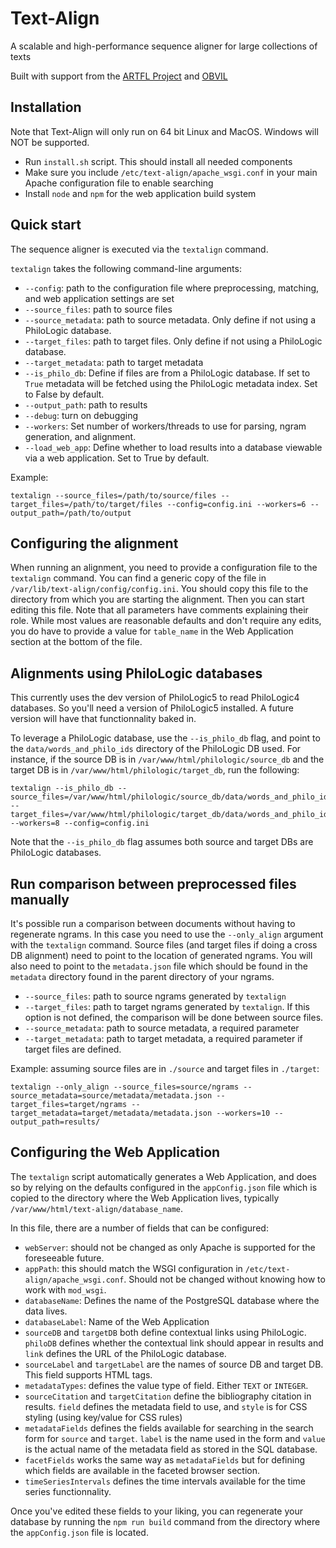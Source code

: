 # Text-Align #
A scalable and high-performance sequence aligner for large collections of texts

Built with support from the <a href="https://arfl-project.uchicago.edu">ARTFL Project</a> and <a href="http://obvil.sorbonne-universite.site/">OBVIL</a>


## Installation ##

Note that Text-Align will only run on 64 bit Linux and MacOS. Windows will NOT be supported.

- Run `install.sh` script. This should install all needed components
- Make sure you include `/etc/text-align/apache_wsgi.conf` in your main Apache configuration file to enable searching
- Install `node` and `npm` for the web application build system

## Quick start ##

The sequence aligner is executed via the `textalign` command.

`textalign` takes the following command-line arguments:

* `--config`: path to the configuration file where preprocessing, matching, and web application settings are set
* `--source_files`: path to source files
* `--source_metadata`: path to source metadata. Only define if not using a PhiloLogic database.
* `--target_files`: path to target files. Only define if not using a PhiloLogic database.
* `--target_metadata`: path to target metadata
* `--is_philo_db`: Define if files are from a PhiloLogic database. If set to `True` metadata will be fetched using the PhiloLogic metadata index. Set to False by default.
* `--output_path`: path to results
* `--debug`: turn on debugging
* `--workers`: Set number of workers/threads to use for parsing, ngram generation, and alignment.
* `--load_web_app`: Define whether to load results into a database viewable via a web application. Set to True by default.


Example:

```console
textalign --source_files=/path/to/source/files --target_files=/path/to/target/files --config=config.ini --workers=6 --output_path=/path/to/output
```

## Configuring the alignment ##
When running an alignment, you need to provide a configuration file to the `textalign` command. You can find a generic copy of the file in `/var/lib/text-align/config/config.ini`. You should copy this file to the directory from which you are starting the alignment. Then you can start editing this file. Note that all parameters have comments explaining their role. While most values are reasonable defaults and don't require any edits, you do have to provide a value for `table_name` in the Web Application section at the bottom of the file.


## Alignments using PhiloLogic databases ##

This currently uses the dev version of PhiloLogic5 to read PhiloLogic4 databases. So you'll need a version of PhiloLogic5 installed.
A future version will have that functionnality baked in.

To leverage a PhiloLogic database, use the `--is_philo_db` flag, and point to the `data/words_and_philo_ids` directory of the PhiloLogic DB used.
For instance, if the source DB is in `/var/www/html/philologic/source_db` and the target DB is in `/var/www/html/philologic/target_db`,
run the following:

```console
textalign --is_philo_db --source_files=/var/www/html/philologic/source_db/data/words_and_philo_ids/ --target_files=/var/www/html/philologic/target_db/data/words_and_philo_ids/ --workers=8 --config=config.ini
```

Note that the `--is_philo_db` flag assumes both source and target DBs are PhiloLogic databases.


## Run comparison between preprocessed files manually ##

It's possible run a comparison between documents without having to regenerate ngrams. In this case you need to use the
`--only_align` argument with the `textalign` command. Source files (and target files if doing a cross DB alignment) need to point
to the location of generated ngrams. You will also need to point to the `metadata.json` file which should be found in the `metadata`
directory found in the parent directory of your ngrams.

* `--source_files`: path to source ngrams generated by `textalign`
* `--target_files`: path to target ngrams generated by `textalign`. If this option is not defined, the comparison will be done between source files.
* `--source_metadata`: path to source metadata, a required parameter
* `--target_metadata`: path to target metadata, a required parameter if target files are defined.

Example: assuming source files are in `./source` and target files in `./target`:

```console
textalign --only_align --source_files=source/ngrams --source_metadata=source/metadata/metadata.json --target_files=target/ngrams --target_metadata=target/metadata/metadata.json --workers=10 --output_path=results/
```


## Configuring the Web Application ##

The `textalign` script automatically generates a Web Application, and does so by relying on the defaults configured in the `appConfig.json` file which is copied to the directory where the Web Application lives, typically `/var/www/html/text-align/database_name`.

In this file, there are a number of fields that can be configured:
* `webServer`: should not be changed as only Apache is supported for the foreseeable future.
* `appPath`: this should match the WSGI configuration in `/etc/text-align/apache_wsgi.conf`. Should not be changed without knowing how to work with `mod_wsgi`.
* `databaseName`: Defines the name of the PostgreSQL database where the data lives.
* `databaseLabel`: Name of the Web Application
* `sourceDB` and `targetDB` both define contextual links using PhiloLogic. `philoDB` defines whether the contextual link should appear in results and `link` defines the URL of the PhiloLogic database.
* `sourceLabel` and `targetLabel` are the names of source DB and target DB. This field supports HTML tags.
* `metadataTypes`: defines the value type of field. Either `TEXT` or `INTEGER`.
* `sourceCitation` and `targetCitation` define the bibliography citation in results. `field` defines the metadata field to use, and `style` is for CSS styling (using key/value for CSS rules)
* `metadataFields` defines the fields available for searching in the search form for `source` and `target`. `label` is the name used in the form and `value` is the actual name of the metadata field as stored in the SQL database.
* `facetFields` works the same way as `metadataFields` but for defining which fields are available in the faceted browser section.
* `timeSeriesIntervals` defines the time intervals available for the time series functionnality.

Once you've edited these fields to your liking, you can regenerate your database by running the `npm run build` command from the directory where the `appConfig.json` file is located.